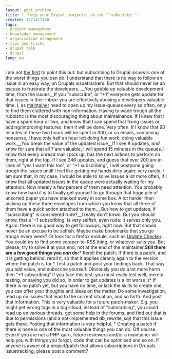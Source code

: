 ```yaml
---
layout: post_archive
title: ! 'Help your Drupal projects: do not ''subscribe'''
created: 1221411180
tags:
- project management
- knowledge management
- organisation management
- tips and tricks
- drupal talk
- drupal
lang: en
---
```

I am not [the first](http://acko.net/blog/whats-wrong-with-drupal) to point this out: but subscribing to Drupal issues is one of the worst things you can do. I understand that there is no way to follow an issue in an easy way, on Drupals issuetrackers. But that should never be an excuse to frustrate the developers. __You gobble up valuable development time, from the issues__If you "subscribe", or "+1" everyone gets update for that issues in their inbox: you are effectively abusing a developers valuable time. I, as [maintainer](publications/blogs/2008-08-15-help_maintainers_maintain) need to open up my issue-queues every so often, only to find them cluttered with non-information. Having to wade trough all the rubbishc is the most discouraging thing about maintainance. If I knew that I have a spare hour or two, and know that I can spend that fixing issues or adding/improving features, then it will be done. Very often. If I know that 90 minutes of these two hours will be spent in 300, or so emails, containing nonsense, I have only half an hour left doing fun work; doing valuable work.__You break the value of the updated issue__If I see 8 updates, _and_ know for sure that all 7 are valuable, I will spend 15 minutes in the queues. I know that every unread mail I pick up, has the next actions to perform on them, right at the top. If I see 246 updates, and guess that over 200 are in lines of "yes I want this too", or "+1 subscribing", I will postpone going trough the issues untill I feel like getting my hands dirty again: very rarely. I am sure that, in my case, I would be able to solve issues a lot more often, if I knew that all updated issues in the queue were actually waiting for my attention. Now merely a few percent of them need attention. You probably know how hard it is to finally get yourself to go through that huge pile of unsorted paper you have stacked away in some box. A lot harder then picking up these three envolopes from which you know that all three of them have a quick action attached to them.__But how to get updates, if "subscribing" is considered rude?__I really don't knwo. But you should know, that a '+1 subscribing' is very selfish, even rude: it serves only you. Again: there is no good way to get followups, right now. But that should never be an excuse to be selfish. Maybe make bookmarks that you go trough every week? Or look for a firefox module, such as [Update Checker](https://addons.mozilla.org/en-US/firefox/addon/3362). You could try to find some scraper-to-RSS thing, or whatever suits you. But please, try to solve it at your end, not at the end of the maintainer.__Still there are a few good things you _can_ do:__* Reroll the patch. If there is a patch, and it is getting behind, reroll it, so that it applies cleanly again to the version where the patch is for.* Test a patch and post your findings back. That way you add value, and subscribe yourself. Obviously you do a lot more harm then "+1 subscribing" if you fake this test: you must really test well, merely testing, or saying you did so, in order to get updates is a lot worse :)* If there is no patch yet, but you have no time, or lack the skills to create one, you can offer your thoughts and ideas on the matter. Do some investigation, read up on issues that lead to the current situation, and so forth. And post that information. This is very valuable for a future patch-maker. E.g. you might get wrong tags in a tag-cloud. instead of "subscribing", you could read up on various threads, get some help in the forums, and find out that is due to permissions (and a not-implemented db_rewrite_sql) that this issue gets there. Posting that information is very helpful. * Creating a patch if there is none is one of the most valuable things you can do. Off course. Even if you are not a PHP-guru, future reviewers and/or a maintainer will help you with things you forgot, code that can be optimised and so on. If anyone is aware of a project/patch that allows subscriptions in Drupals issuetracking, please post a comment?
